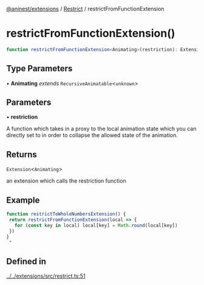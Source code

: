 [@aninest/extensions](../../index.md) / [Restrict](../index.md) / restrictFromFunctionExtension

# restrictFromFunctionExtension()

```ts
function restrictFromFunctionExtension<Animating>(restriction): Extension<Animating>
```

## Type Parameters

• **Animating** *extends* `RecursiveAnimatable`\<`unknown`\>

## Parameters

• **restriction**

A function which takes in a proxy to the local animation state
which you can directly set to in order to collapse the allowed state of the
animation.

## Returns

`Extension`\<`Animating`\>

an extension which calls the restriction function

## Example

```ts
function restrictToWholeNumbersExtension() {
 return restrictFromFunctionExtension(local => {
   for (const key in local) local[key] = Math.round(local[key])
 })
}
 *
```

## Defined in

[../../extensions/src/restrict.ts:51](https://github.com/zphrs/aninest/blob/0970e35cce1ccab01b8ce4df8a59f00baff5cfda/extensions/src/restrict.ts#L51)
